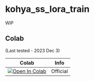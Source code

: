 # kohya_ss_lora_train

WIP

## Colab

(Last tested - 2023 Dec 3)

| Colab | Info
| --- | --- |
[![Open In Colab](https://colab.research.google.com/assets/colab-badge.svg)](https://colab.research.google.com/github/shinshin86/kohya_ss_lora_train/blob/main/colab.ipynb) | Official